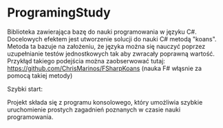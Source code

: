 ProgramingStudy
===============

Biblioteka zawierająca bazę do nauki programowania w języku C#. Docelowych efektem jest utworzenie solucji do nauki C# metodą 
"koans". Metoda ta bazuje na założeniu, że języka można się nauczyć poprzez uzupełnianie testów jednostkowych tak aby zwracały poprawną wartość. Przykłąd takiego podejścia można zaobserwować tutaj: https://github.com/ChrisMarinos/FSharpKoans (nauka F# włąsnie za pomocą takiej metody)


Szybki start:

Projekt składa się z programu konsolowego, który umożliwia szybkie uruchomienie prostych zagadnień poznanych w czasie nauki programowania.




